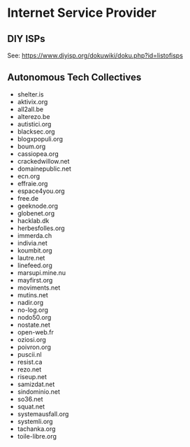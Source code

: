 # Internet Service Provider

## DIY ISPs

See: https://www.diyisp.org/dokuwiki/doku.php?id=listofisps

## Autonomous Tech Collectives
* shelter.is
* aktivix.org
* all2all.be
* alterezo.be
* autistici.org
* blacksec.org
* blogxpopuli.org
* boum.org
* cassiopea.org
* crackedwillow.net
* domainepublic.net
* ecn.org
* effraie.org
* espace4you.org
* free.de
* geeknode.org
* globenet.org
* hacklab.dk
* herbesfolles.org
* immerda.ch
* indivia.net
* koumbit.org
* lautre.net
* linefeed.org
* marsupi.mine.nu
* mayfirst.org
* moviments.net
* mutins.net
* nadir.org
* no-log.org
* nodo50.org
* nostate.net
* open-web.fr
* oziosi.org
* poivron.org
* puscii.nl
* resist.ca
* rezo.net
* riseup.net
* samizdat.net
* sindominio.net
* so36.net
* squat.net
* systemausfall.org
* systemli.org
* tachanka.org
* toile-libre.org

